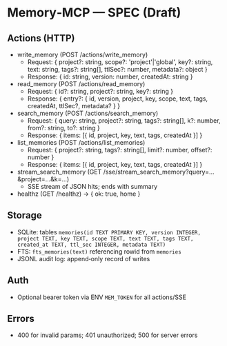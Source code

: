 # Memory‑MCP — SPEC (Draft)

## Actions (HTTP)
- write_memory (POST /actions/write_memory)
  - Request: { project?: string, scope?: 'project'|'global', key?: string, text: string, tags?: string[], ttlSec?: number, metadata?: object }
  - Response: { id: string, version: number, createdAt: string }
- read_memory (POST /actions/read_memory)
  - Request: { id?: string, project?: string, key?: string }
  - Response: { entry?: { id, version, project, key, scope, text, tags, createdAt, ttlSec?, metadata? } }
- search_memory (POST /actions/search_memory)
  - Request: { query: string, project?: string, tags?: string[], k?: number, from?: string, to?: string }
  - Response: { items: [{ id, project, key, text, tags, createdAt }] }
- list_memories (POST /actions/list_memories)
  - Request: { project?: string, tags?: string[], limit?: number, offset?: number }
  - Response: { items: [{ id, project, key, text, tags, createdAt }] }
- stream_search_memory (GET /sse/stream_search_memory?query=…&project=…&k=…)
  - SSE stream of JSON hits; ends with summary
- healthz (GET /healthz) → { ok: true, home }

## Storage
- SQLite: tables `memories(id TEXT PRIMARY KEY, version INTEGER, project TEXT, key TEXT, scope TEXT, text TEXT, tags TEXT, created_at TEXT, ttl_sec INTEGER, metadata TEXT)`
- FTS: `fts_memories(text)` referencing rowid from `memories`
- JSONL audit log: append‑only record of writes

## Auth
- Optional bearer token via ENV `MEM_TOKEN` for all actions/SSE

## Errors
- 400 for invalid params; 401 unauthorized; 500 for server errors
